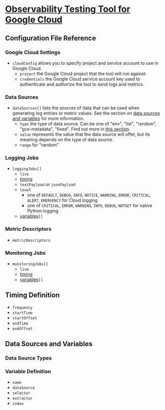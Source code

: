 # [Observability Testing Tool for Google Cloud](README.md)

## Configuration File Reference

### Google Cloud Settings

- `cloudConfig` allows you to specify project and service account to use in Google Cloud.
  - `project` the Google Cloud project that the tool will run against.
  - `credentials` the Google Cloud service account key used to authenticate and authorize the tool to send logs and metrics.

### Data Sources

- `dataSources[]` lists the sources of data that can be used when generating log entries
or metric values. See the section on [data sources and variables](#data-sources-and-variables)
for more information.
  - `type` the type of data source. Can be one of "env", "list", "random", "gce-metadata", "fixed". Find out more in [this section](#data-source-types).
  - `value` represents the value that the data source will offer, but its meaning depends on the type of data source.
  - `range` for "random"

### Logging Jobs

- `loggingJobs[]`
  - `live`
  - [timing](#timing-definition)
  - `textPayload` or `jsonPayload`
  - `level`
    - one of `DEFAULT`, `DEBUG`, `INFO`, `NOTICE`, `WARNING`, `ERROR`, `CRITICAL`, `ALERT`, `EMERGENCY` for Cloud logging
    - one of `CRITICAL`, `ERROR`, `WARNING`, `INFO`, `DEBUG`, `NOTSET` for native Python logging
  - [variables](#variable-definition)`[]`

### Metric Descriptors

- `metricDescriptors`

### Monitoring Jobs

- `monitoringJobs[]`
  - `live`
  - [timing](#timing-definition)
  - [variables](#variable-definition)`[]`

## Timing Definition

- `frequency`
- `startTime`
- `startOffset`
- `endTime`
- `endOffset`

## Data Sources and Variables

### Data Source Types

### Variable Definition

- `name`
- `dataSource`
- `selector`
- `extractor`
- `index`
